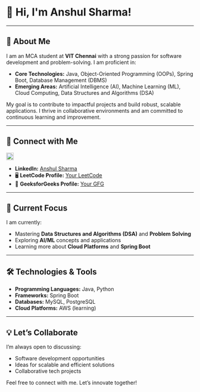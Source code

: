 # 👋 Hi, I'm Anshul Sharma!

---

## 🚀 About Me
I am an MCA student at **VIT Chennai** with a strong passion for software development and problem-solving. I am proficient in:
- **Core Technologies:** Java, Object-Oriented Programming (OOPs), Spring Boot, Database Management (DBMS)
- **Emerging Areas:** Artificial Intelligence (AI), Machine Learning (ML), Cloud Computing, Data Structures and Algorithms (DSA)

My goal is to contribute to impactful projects and build robust, scalable applications. I thrive in collaborative environments and am committed to continuous learning and improvement.

---

## 🔗 Connect with Me

<a href="https://www.linkedin.com/in/anshulsharma2001">
  <img src="![image](https://github.com/user-attachments/assets/27111865-2e11-4621-ba46-109042e9f3a1)" alt="LinkedIn" width="20" height="20">
</a>

<i class="fa-brands fa-linkedin"></i>
-    **LinkedIn:** [Anshul Sharma](https://www.linkedin.com/in/anshulsharma2001)  
- 🖥️ **LeetCode Profile:** [Your LeetCode](https://leetcode.com/u/me-anshulsharma/)  
- 📘 **GeeksforGeeks Profile:** [Your GFG](https://www.geeksforgeeks.org/user/me_anshulsharma/)  

---

## 🌱 Current Focus
I am currently:
- Mastering **Data Structures and Algorithms (DSA)** and **Problem Solving**
- Exploring **AI/ML** concepts and applications
- Learning more about **Cloud Platforms** and **Spring Boot**

---

## 🛠️ Technologies & Tools
- **Programming Languages:** Java, Python  
- **Frameworks:** Spring Boot  
- **Databases:** MySQL, PostgreSQL  
- **Cloud Platforms:** AWS (learning)  

---

## 💡 Let’s Collaborate
I’m always open to discussing:
- Software development opportunities
- Ideas for scalable and efficient solutions
- Collaborative tech projects

Feel free to connect with me. Let’s innovate together!
